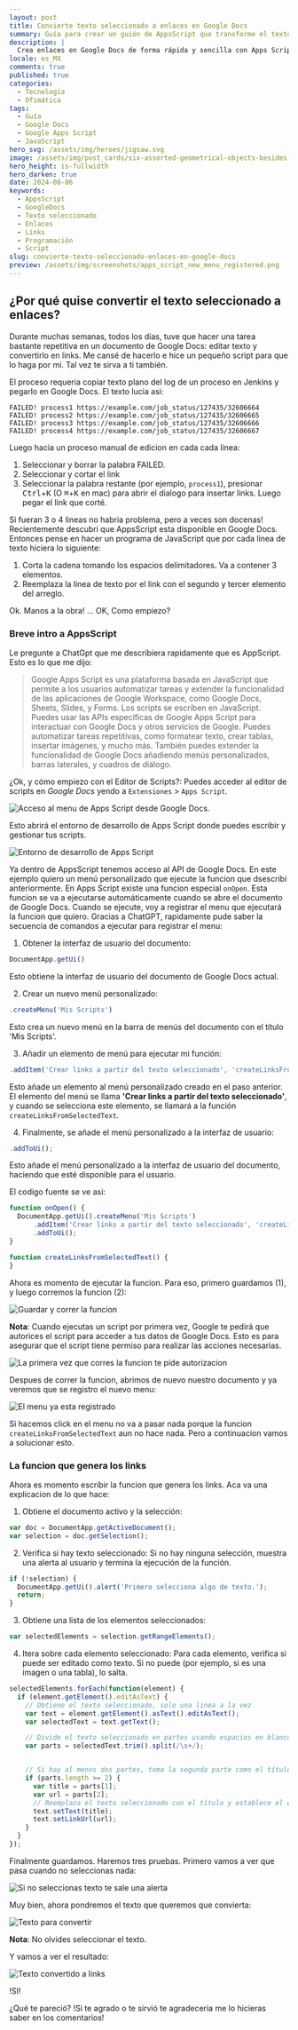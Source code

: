 ```yaml
---
layout: post
title: Convierte texto seleccionado a enlaces en Google Docs
summary: Guía para crear un guión de AppsScript que transforme el texto seleccionado en un documento de Google Docs
description: |
  Crea enlaces en Google Docs de forma rápida y sencilla con Apps Script. ¡Ahorra tiempo y esfuerzo! #Fácil #Rápido #GoogleDocs
locale: es_MX
comments: true
published: true
categories:
  - Tecnología
  - Ofimática
tags:
  - Guía
  - Google Docs
  - Google Apps Script
  - JavaScript
hero_svg: /assets/img/heroes/jigsaw.svg
image: /assets/img/post_cards/six-assorted-geometrical-objects-besides-a-sheet-w.svg
hero_height: is-fullwidth
hero_darken: true
date: 2024-08-06
keywords:
  - AppsScript
  - GoogleDocs
  - Texto seleccionado
  - Enlaces
  - Links
  - Programación
  - Script
slug: convierte-texto-seleccionado-enlaces-en-google-docs
preview: /assets/img/screenshots/apps_script_new_menu_registered.png
---
```


## ¿Por qué quise convertir el texto seleccionado a enlaces?

Durante muchas semanas, todos los días, tuve que hacer una tarea bastante repetitiva en un documento de Google Docs: editar texto y convertirlo en links. Me cansé de hacerlo e hice un pequeño script para que lo haga por mi. Tal vez te sirva a ti también.

El proceso requeria copiar texto plano del log de un proceso en Jenkins y pegarlo en Google Docs. El texto lucia asi:

```
FAILED! process1 https://example.com/job_status/127435/32606664
FAILED! process2 https://example.com/job_status/127435/32606665
FAILED! process3 https://example.com/job_status/127435/32606666
FAILED! process4 https://example.com/job_status/127435/32606667
```

Luego hacia un proceso manual de edicion en cada cada linea:

1. Seleccionar y borrar la palabra FAILED.
2. Seleccionar y cortar el link
3. Seleccionar la palabra restante (por ejemplo, `process1`), presionar <kbd>Ctrl</kbd>+<kbd>K</kbd> (O <kbd>⌘</kbd>+<kbd>K</kbd> en mac) para abrir el dialogo para insertar links. Luego pegar el link que corté.

Si fueran 3 o 4 lineas no habria problema, pero a veces son docenas! Recientemente descubri que AppsScript esta disponible en Google Docs. Entonces pense en hacer un programa de JavaScript que por cada linea de texto hiciera lo siguiente:

1. Corta la cadena tomando los espacios delimitadores. Va a contener 3 elementos.
2. Reemplaza la linea de texto por el link con el segundo y tercer elemento del arreglo.

Ok. Manos a la obra! ... OK, Como empiezo? 

### Breve intro a AppsScript

Le pregunte a ChatGpt que me describiera rapidamente que es AppScript. Esto es lo que me dijo:

> Google Apps Script es una plataforma basada en JavaScript que permite a los usuarios automatizar tareas y extender la funcionalidad de las aplicaciones de Google Workspace, como Google Docs, Sheets, Slides, y Forms. Los scripts se escriben en JavaScript. Puedes usar las APIs específicas de Google Apps Script para interactuar con Google Docs y otros servicios de Google. Puedes automatizar tareas repetitivas, como formatear texto, crear tablas, insertar imágenes, y mucho más.
También puedes extender la funcionalidad de Google Docs añadiendo menús personalizados, barras laterales, y cuadros de diálogo.

¿Ok, y cómo empiezo con el Editor de Scripts?: Puedes acceder al editor de scripts en *Google Docs* yendo a `Extensiones` > `Apps Script`. 

![Acceso al menu de Apps Script desde Google Docs.](/assets/img/screenshots/apps_script_menu.png)

Esto abrirá el entorno de desarrollo de Apps Script donde puedes escribir y gestionar tus scripts.

![Entorno de desarrollo de Apps Script](/assets/img/screenshots/apps_script_ide.png)

Ya dentro de AppsScript tenemos acceso al API de Google Docs. En este ejemplo quiero un menú personalizado que ejecute la funcion que dsescribí anteriormente. En Apps Script existe una funcion especial `onOpen`. Esta funcion se va a ejecutarse automáticamente cuando se abre el documento de Google Docs. Cuando se ejecute, voy a registrar el menu que ejecutará la funcion que quiero. Gracias a ChatGPT, rapidamente pude saber la secuencia de comandos a ejecutar para registrar el menu:

1. Obtener la interfaz de usuario del documento:

```js
DocumentApp.getUi()
```

Esto obtiene la interfaz de usuario del documento de Google Docs actual.

2. Crear un nuevo menú personalizado:

```js
.createMenu('Mis Scripts')
```
Esto crea un nuevo menú en la barra de menús del documento con el título 'Mis Scripts'.

3. Añadir un elemento de menú para ejecutar mi función:

```js
.addItem('Crear links a partir del texto seleccionado', 'createLinksFromSelectedText')
```

Esto añade un elemento al menú personalizado creado en el paso anterior. El elemento del menú se llama **'Crear links a partir del texto seleccionado'**, y cuando se selecciona este elemento, se llamará a la función `createLinksFromSelectedText`.


4. Finalmente, se añade el menú personalizado a la interfaz de usuario:

```js
.addToUi();
```

Esto añade el menú personalizado a la interfaz de usuario del documento, haciendo que esté disponible para el usuario.

El codigo fuente se ve asi:

```js
function onOpen() {
  DocumentApp.getUi().createMenu('Mis Scripts')
      .addItem('Crear links a partir del texto seleccionado', 'createLinksFromSelectedText')
      .addToUi();
}

function createLinksFromSelectedText() {
}
```

Ahora es momento de ejecutar la funcion. Para eso, primero guardamos (1), y luego corremos la funcion (2):

![Guardar y correr la funcion](/assets/img/screenshots/apps_script_save_and_run.png)


**Nota**: Cuando ejecutas un script por primera vez, Google te pedirá que autorices el script para acceder a tus datos de Google Docs. Esto es para asegurar que el script tiene permiso para realizar las acciones necesarias.

![La primera vez que corres la funcion te pide autorizacion](/assets/img/screenshots/apps_script_auth_required.png)

Despues de correr la funcion, abrimos de nuevo nuestro documento y ya veremos que se registro el nuevo menu:

![El menu ya esta registrado](/assets/img/screenshots/apps_script_new_menu_registered.png)


Si hacemos click en el menu no va a pasar nada porque la funcion `createLinksFromSelectedText` aun no hace nada. Pero a continuacion vamos a solucionar esto.

### La funcion que genera los links

Ahora es momento escribir la funcion que genera los links. Aca va una explicacion de lo que hace:

1. Obtiene el documento activo y la selección:

```js
var doc = DocumentApp.getActiveDocument();
var selection = doc.getSelection();
```

2. Verifica si hay texto seleccionado: Si no hay ninguna selección, muestra una alerta al usuario y termina la ejecución de la función.

```js
if (!selection) {
  DocumentApp.getUi().alert('Primero selecciona algo de texto.');
  return;
}
```

3. Obtiene una lista de los elementos seleccionados:

```js
var selectedElements = selection.getRangeElements();
```


4. Itera sobre cada elemento seleccionado: Para cada elemento, verifica si puede ser editado como texto. Si no puede (por ejemplo, si es una imagen o una tabla), lo salta.

```js
selectedElements.forEach(function(element) {
  if (element.getElement().editAsText) {
    // Obtiene el texto seleccionado, solo una linea a la vez
    var text = element.getElement().asText().editAsText();
    var selectedText = text.getText();

    // Divide el texto seleccionado en partes usando espacios en blanco como delimitadores.
    var parts = selectedText.trim().split(/\s+/);


    // Si hay al menos dos partes, toma la segunda parte como el título y la tercera parte como la URL.
    if (parts.length >= 2) {
      var title = parts[1];
      var url = parts[2];
      // Reemplaza el texto seleccionado con el título y establece el enlace URL correspondiente
      text.setText(title);
      text.setLinkUrl(url);
    }
  }
});
```

Finalmente guardamos. Haremos tres pruebas. Primero vamos a ver que pasa cuando no seleccionas nada:

![Si no seleccionas texto te sale una alerta](/assets/img/screenshots/apps_script_no_selection.png)

Muy bien, ahora pondremos el texto que queremos que convierta:

![Texto para convertir](/assets/img/screenshots/apps_scripts_select_text.png)

**Nota**: No olvides seleccionar el texto.

Y vamos a ver el resultado:

![Texto convertido a links](/assets/img/screenshots/apps_scripts_converted_text.png)

!SI!

¿Qué te pareció? !Si te agrado o te sirvió te agradeceria me lo hicieras saber en los comentarios!
